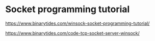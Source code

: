 # Socket programming tutorial

https://www.binarytides.com/winsock-socket-programming-tutorial/

https://www.binarytides.com/code-tcp-socket-server-winsock/
